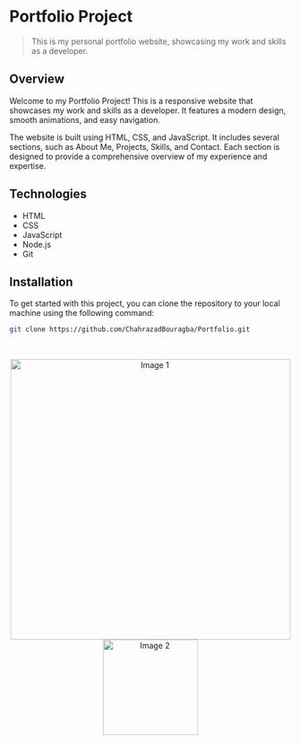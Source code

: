 # Portfolio Project

> This is my personal portfolio website, showcasing my work and skills as a developer.


## Overview

Welcome to my Portfolio Project! This is a responsive website that showcases my work and skills as a developer. It features a modern design, smooth animations, and easy navigation.

The website is built using HTML, CSS, and JavaScript. It includes several sections, such as About Me, Projects, Skills, and Contact. Each section is designed to provide a comprehensive overview of my experience and expertise.

## Technologies

- HTML
- CSS
- JavaScript
- Node.js
- Git

## Installation

To get started with this project, you can clone the repository to your local machine using the following command:

```bash
git clone https://github.com/ChahrazadBouragba/Portfolio.git
```
<br>

<p align="center">
  <img src="./img/Document.png" alt="Image 1" width="500" style="vertical-align:top;" />
  <img src="./img/Document (1).png" alt="Image 2" width="170" style="vertical-align:top;" />
</p>


<!-- ![Portfolio Project Banner](./img/Document.png) -->

